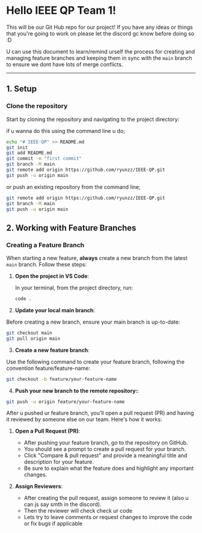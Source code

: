 # Hello IEEE QP Team 1!

This will be our Git Hub repo for our project! If you have any ideas or things that you're going to work on please let the discord gc know before doing so :D



U can use this document to learn/remind urself the process for creating and managing feature branches and keeping them in sync with the `main` branch to ensure we dont have lots of merge conflicts.

---

## 1. Setup

### Clone the repository

Start by cloning the repository and navigating to the project directory:

if u wanna do this using the command line u do;

```bash
echo "# IEEE-QP" >> README.md
git init
git add README.md
git commit -m "first commit"
git branch -M main
git remote add origin https://github.com/ryunzz/IEEE-QP.git
git push -u origin main
```


or push an existing repository from the command line;

```bash
git remote add origin https://github.com/ryunzz/IEEE-QP.git
git branch -M main
git push -u origin main
```


## 2. Working with Feature Branches

### Creating a Feature Branch

When starting a new feature, **always** create a new branch from the latest `main` branch. Follow these steps:

1. **Open the project in VS Code**:

   In your terminal, from the project directory, run:

   ```bash
   code .
   ```

2. **Update your local main branch**:

Before creating a new branch, ensure your main branch is up-to-date:

```bash
git checkout main
git pull origin main
```

3. **Create a new feature branch**:

Use the following command to create your feature branch, following the convention feature/feature-name:

```bash
git checkout -b feature/your-feature-name
```

4. **Push your new branch to the remote repository:**:

```bash
git push -u origin feature/your-feature-name
```

After u pushed ur feature branch, you'll open a pull request (PR) and having it reviewed by someone else on our team. Here's how it works:

1. **Open a Pull Request (PR)**:

   - After pushing your feature branch, go to the repository on GitHub.
   - You should see a prompt to create a pull request for your branch.
   - Click "Compare & pull request" and provide a meaningful title and description for your feature.
   - Be sure to explain what the feature does and highlight any important changes.

2. **Assign Reviewers**:

   - After creating the pull request, assign someone to review it (also u can js say smth in the discord).
   - Then the reviewer will check check ur code
   - Lets try to leave comments or request changes to improve the code or fix bugs if applicable
